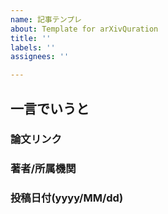 ```yaml
---
name: 記事テンプレ
about: Template for arXivQuration
title: ''
labels: ''
assignees: ''

---
```

<!-- ↑↑ Titleには論文のタイトルをそのまま書いて下さい ↑↑ -->
## 一言でいうと
<!-- 分量は、Twitterで呟ける程度が目安です。問題設定・アプローチ手法・結果が端的にまとまっているのがよい「一言」です。必要に応じて画像も貼り付けできます。 -->


### 論文リンク
<!-- https://arxiv.org/abs/****.***** -->


### 著者/所属機関


### 投稿日付(yyyy/MM/dd)


<!-- 以下は必須ではありません。(コメントアウトしているため、記述する際は ＜!-- --＞の外に出してください) -->
<!--
## 概要
-->
<!--
## 新規性・差分
-->
<!--
## 手法
-->
<!--
## 結果
-->
<!--
## コメント
-->
